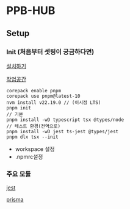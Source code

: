 # PPB-HUB

## Setup


### Init (처음부터 셋팅이 궁금하다면)
[설치하기](https://pnpm.io/ko/installation)

[작업공간](https://pnpm.io/ko/workspaces)
```
corepack enable pnpm
corepack use pnpm@latest-10
nvm install v22.19.0 // (이시점 LTS)
pnpm init
// 기본
pnpm install -wD typescript tsx @types/node
// 테스트 환경(전역으로)
pnpm install -wD jest ts-jest @types/jest
pnpm dlx tsx --init
```

- workspace 설정
- .npmrc설정

### 주요 모듈
[jest](https://jestjs.io/)

[prisma](https://www.prisma.io/docs/getting-started/quickstart-sqlite)